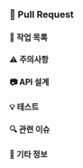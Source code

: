 ### :rocket: Pull Request

#### :page_facing_up: 작업 목록


#### :warning: 주의사항


#### :camera: API 설계


#### :bulb: 테스트


#### :mag: 관련 이슈


#### :memo: 기타 정보
